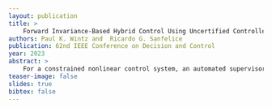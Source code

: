 ```yaml
---
layout: publication
title: > 
    Forward Invariance-Based Hybrid Control Using Uncertified Controllers
authors: Paul K. Wintz and  Ricardo G. Sanfelice
publication: 62nd IEEE Conference on Decision and Control
year: 2023
abstract: >
    For a constrained nonlinear control system, an automated supervisor is proposed that determines switching between a barrier function–certified controller and an uncertified controller. The switching strategy allows for properties of the uncertified controller to be exploited while preserving the forward invariance that is guaranteed by the barrier function for the certified controller. Tunable threshold functions determine regions of the state space where the supervisor switches between controllers. Conditions are given to prevent chattering by establishing a positive minimum time between switches. An example illustrates achieving forward invariance despite using an uncertified MPC controller with delayed computations.
teaser-image: false
slides: true
bibtex: false
---
```



